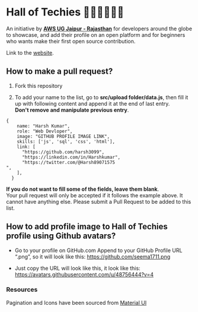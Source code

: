 # Hall of Techies 👩🏼‍💻🧑🏼‍💻

An initiative by **[AWS UG Jaipur - Rajasthan](https://www.youtube.com/c/awsusergroupjaipurrajasthan)** for developers around the globe to showcase, and add their profile on an open platform and for beginners who wants make their first open source contribution.

Link to the [website](https://awsugjaipur-halloftechies.web.app/).

## How to make a pull request?

1. Fork this repository

2. To add your name to the list, go to **src/upload folder/data.js**, then fill it up with following content and append it at the end of last entry.  
**Don't remove and manipulate previous entry**. 

```
{
    name: "Harsh Kumar",
    role: "Web Devloper",
    image: "GITHUB PROFILE IMAGE LINK",
    skills: ['js', 'sql', 'css', 'html'],
    link: [
      "https://github.com/harsh3099",
      "https://linkedin.com/in/Harshkumar",
      "https://twitter.com/@Harsh89071575
",
    ],
  }

```

**If you do not want to fill some of the fields, leave them blank**.  
Your pull request will only be accepted if it follows the example above. It cannot have anything else.
Please submit a Pull Request to be added to this list. 

## How to add profile image to Hall of Techies profile using Github avatars?

- Go to your profile on GitHub.com
Append to your GitHub Profile URL “.png”, so it will look like this:
https://github.com/seema1711.png

- Just copy the URL will look like this, it look like this: https://avatars.githubusercontent.com/u/48756444?v=4


### Resources

Pagination and Icons have been sourced from [Material UI](https://material-ui.com/)
